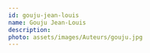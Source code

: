 ```yaml
---
id: gouju-jean-louis
name: Gouju Jean-Louis
description: 
photo: assets/images/Auteurs/gouju.jpg
---
```

    